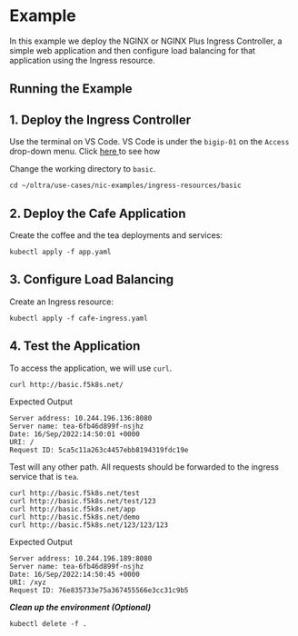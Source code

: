 # Example

In this example we deploy the NGINX or NGINX Plus Ingress Controller, a simple web application and then configure load balancing for that application using the Ingress resource.

## Running the Example

## 1. Deploy the Ingress Controller

Use the terminal on VS Code. VS Code is under the `bigip-01` on the `Access` drop-down menu. Click <a href="https://raw.githubusercontent.com/F5EMEA/oltra/main/vscode.png"> here </a> to see how 

Change the working directory to `basic`.
```
cd ~/oltra/use-cases/nic-examples/ingress-resources/basic
```

## 2. Deploy the Cafe Application

Create the coffee and the tea deployments and services:
```
kubectl apply -f app.yaml
```

## 3. Configure Load Balancing

Create an Ingress resource:
```
kubectl apply -f cafe-ingress.yaml
```

## 4. Test the Application

To access the application, we will use `curl`. 

```
curl http://basic.f5k8s.net/ 
```

Expected Output
```
Server address: 10.244.196.136:8080
Server name: tea-6fb46d899f-nsjhz
Date: 16/Sep/2022:14:50:01 +0000
URI: /
Request ID: 5ca5c11a263c4457ebb8194319fdc19e
```

Test will any other path. All requests should be forwarded to the ingress service that is `tea`. 

```
curl http://basic.f5k8s.net/test 
curl http://basic.f5k8s.net/test/123 
curl http://basic.f5k8s.net/app
curl http://basic.f5k8s.net/demo 
curl http://basic.f5k8s.net/123/123/123
```

Expected Output
```
Server address: 10.244.196.189:8080
Server name: tea-6fb46d899f-nsjhz
Date: 16/Sep/2022:14:50:45 +0000
URI: /xyz
Request ID: 76e835733e75a367455566e3cc31c9b5
```


***Clean up the environment (Optional)***
```
kubectl delete -f .
```  